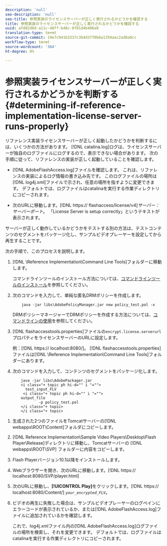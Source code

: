 ```yaml
---
description: 'null'
seo-description: 'null'
seo-title: 参照実装のライセンスサーバーが正しく実行されるかどうかを確認する
title: 参照実装のライセンスサーバーが正しく実行されるかどうかを確認する
uuid: afd82d6d-a11c-48ff-b48c-8f81d4b406a0
translation-type: tm+mt
source-git-commit: 19e7c941b3337c3b4d37f0b6a1350aac2ad8a0cc
workflow-type: tm+mt
source-wordcount: '364'
ht-degree: 0%

---
```



# 参照実装ライセンスサーバーが正しく実行されるかどうかを判断する{#determining-if-reference-implementation-license-server-runs-properly}

リファレンス実装ライセンスサーバーが正しく起動したかどうかを判断するには、いくつかの方法があります。 [!DNL catalina.log]ログは、ライセンスサーバーが独自のログファイルにログするので、表示できない場合があります。 次の手順に従って、リファレンスの実装が正しく起動していることを確認します。

* [!DNL AdobeFlashAccess.log]ファイルを確認します。 これは、リファレンスの実装によるログ情報の書き込み先です。 このログファイルの場所は[!DNL log4j.xml]ファイルで示され、任意の場所を指すように変更できます。 デフォルトでは、ログファイルはcatalinaを実行する作業ディレクトリにコピーされます。

* 次のURLに移動します。[!DNL https:// flashaccess/license/v4]*サーバー：サーバーポート*。 「License Server is setup correctly」というテキストが表示されます。

サーバーが正しく動作しているかどうかをテストする別の方法は、テストコンテンツのセグメントをパッケージ化し、サンプルビデオプレーヤーを設定してから再生することです。

次の手順で、このプロセスを説明します。

1. [!DNL \Reference Implementation\Command Line Tools]フォルダーに移動します。

   コマンドラインツールのインストール方法については、[コマンドラインツールのインストール](../drm-reference-implementations/command-line-tools/install-command-line-tools.md)を参照してください。

1. 次のコマンドを入力して、単純な匿名DRMポリシーを作成します。

   ```
       java -jar libs\AdobePolicyManager.jar new policy_test.pol -x
   ```

   DRMポリシーマネージャーでDRMポリシーを作成する方法については、[コマンドラインの使用](../drm-reference-implementations/command-line-tools/configure-command-line-tools/policy-manager/policy-manager-command-line-usage.md)を参照してください。

1. [!DNL flashaccesstools.properties]ファイルの`encrypt.license.serverurl`プロパティをライセンスサーバーのURLに設定します。

   例：[!DNL https:// localhost:8080/]。 [!DNL flashaccesstools.properties]ファイルは[!DNL \Reference Implementation\Command Line Tools]フォルダーにあります。

1. 次のコマンドを入力して、コンテンツのセグメントをパッケージ化します。

```
       java -jar libs\AdobePackager.jar  
       <i class="+ topic ph hi-d="" i "="">
         test_input_FLV  
        <i class="+ topic ph hi-d="" i "="">
       output_file  
               -p policy_test.pol 
       </i class="+ topic> 
       </i class="+ topic>
```

1. 生成された2つのファイルをTomcatサーバーの[!DNL webapps\ROOT\Content]フォルダにコピーします。
1. [!DNL Reference Implementation\Sample Video Players\Desktop\Flash Player\Release]ディレクトリに移動し、Tomcatサーバーの [!DNL webapps\ROOT\SVP\] フォルダーに内容をコピーします。

1. Flash Playerバージョン10.1以降をインストールします。
1. Webブラウザーを開き、次のURLに移動します。[!DNL        https:// localhost:8080/SVP/player.html]

1. 次のURLに移動し、**[!UICONTROL Play]**&#x200B;をクリックします。[!DNL https:// localhost:8080/Content/] *`your_encrypted_FLV`*。

1. ビデオの再生に失敗した場合は、サンプルビデオプレーヤーのログペインにエラーコードが表示されているか、または[!DNL AdobeFlashAccess.log]ファイルに追加されているかを確認します。

   これで、log4j.xmlファイル内の[!DNL AdobeFlashAccess.log]ログファイルの場所を検索し、それを変更できます。 デフォルトでは、ログファイルはcatalinaを実行する作業ディレクトリにコピーされます。

